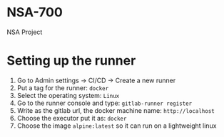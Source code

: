# NSA-700

NSA Project

# Setting up the runner

1. Go to Admin settings -> CI/CD -> Create a new runner
2. Put a tag for the runner: `docker`
3. Select the operating system: `Linux`
4. Go to the runner console and type: `gitlab-runner register`
5. Write as the gitlab url, the docker machine name: `http://localhost`
6. Choose the executor put it as: `docker`
7. Choose the image `alpine:latest` so it can run on a lightweight linux